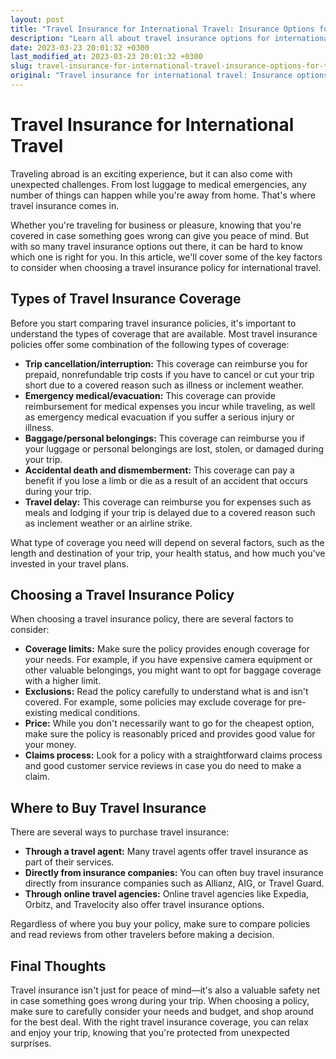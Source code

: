 ```yaml
---
layout: post
title: "Travel Insurance for International Travel: Insurance Options for Travelers Abroad"
description: "Learn all about travel insurance options for international trips, what type of coverage you might need, and how to choose the best policy for your needs."
date: 2023-03-23 20:01:32 +0300
last_modified_at: 2023-03-23 20:01:32 +0300
slug: travel-insurance-for-international-travel-insurance-options-for-travelers-abroad
original: "Travel insurance for international travel: Insurance options for travelers abroad."
---
```

# Travel Insurance for International Travel

Traveling abroad is an exciting experience, but it can also come with unexpected challenges. From lost luggage to medical emergencies, any number of things can happen while you're away from home. That's where travel insurance comes in.

Whether you're traveling for business or pleasure, knowing that you're covered in case something goes wrong can give you peace of mind. But with so many travel insurance options out there, it can be hard to know which one is right for you. In this article, we'll cover some of the key factors to consider when choosing a travel insurance policy for international travel.

## Types of Travel Insurance Coverage

Before you start comparing travel insurance policies, it's important to understand the types of coverage that are available. Most travel insurance policies offer some combination of the following types of coverage:

- **Trip cancellation/interruption:** This coverage can reimburse you for prepaid, nonrefundable trip costs if you have to cancel or cut your trip short due to a covered reason such as illness or inclement weather.
- **Emergency medical/evacuation:** This coverage can provide reimbursement for medical expenses you incur while traveling, as well as emergency medical evacuation if you suffer a serious injury or illness.
- **Baggage/personal belongings:** This coverage can reimburse you if your luggage or personal belongings are lost, stolen, or damaged during your trip.
- **Accidental death and dismemberment:** This coverage can pay a benefit if you lose a limb or die as a result of an accident that occurs during your trip.
- **Travel delay:** This coverage can reimburse you for expenses such as meals and lodging if your trip is delayed due to a covered reason such as inclement weather or an airline strike.

What type of coverage you need will depend on several factors, such as the length and destination of your trip, your health status, and how much you've invested in your travel plans.

## Choosing a Travel Insurance Policy

When choosing a travel insurance policy, there are several factors to consider:

- **Coverage limits:** Make sure the policy provides enough coverage for your needs. For example, if you have expensive camera equipment or other valuable belongings, you might want to opt for baggage coverage with a higher limit.
- **Exclusions:** Read the policy carefully to understand what is and isn't covered. For example, some policies may exclude coverage for pre-existing medical conditions.
- **Price:** While you don't necessarily want to go for the cheapest option, make sure the policy is reasonably priced and provides good value for your money.
- **Claims process:** Look for a policy with a straightforward claims process and good customer service reviews in case you do need to make a claim.

## Where to Buy Travel Insurance

There are several ways to purchase travel insurance:

- **Through a travel agent:** Many travel agents offer travel insurance as part of their services.
- **Directly from insurance companies:** You can often buy travel insurance directly from insurance companies such as Allianz, AIG, or Travel Guard.
- **Through online travel agencies:** Online travel agencies like Expedia, Orbitz, and Travelocity also offer travel insurance options.

Regardless of where you buy your policy, make sure to compare policies and read reviews from other travelers before making a decision.

## Final Thoughts

Travel insurance isn't just for peace of mind—it's also a valuable safety net in case something goes wrong during your trip. When choosing a policy, make sure to carefully consider your needs and budget, and shop around for the best deal. With the right travel insurance coverage, you can relax and enjoy your trip, knowing that you're protected from unexpected surprises.